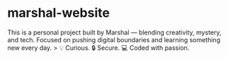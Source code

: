 # marshal-website
This is a personal project built by Marshal — blending creativity, mystery, and tech. Focused on pushing digital boundaries and learning something new every day.  > 💡 Curious. 🔒 Secure. 💻 Coded with passion.
